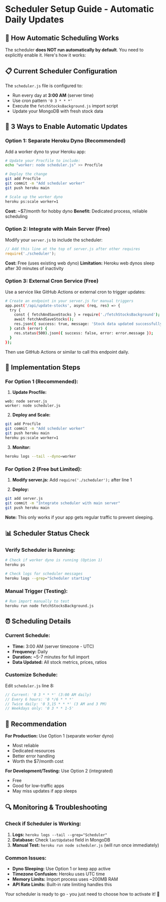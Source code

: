 # Scheduler Setup Guide - Automatic Daily Updates

## 🤔 How Automatic Scheduling Works

The scheduler **does NOT run automatically by default**. You need to explicitly enable it. Here's how it works:

## 📋 Current Scheduler Configuration

The `scheduler.js` file is configured to:
- Run every day at **3:00 AM** (server time)
- Use cron pattern `'0 3 * * *'`
- Execute the `fetchStocksBackground.js` import script
- Update your MongoDB with fresh stock data

## 🚀 3 Ways to Enable Automatic Updates

### Option 1: Separate Heroku Dyno (Recommended)
Add a worker dyno to your Heroku app:

```bash
# Update your Procfile to include:
echo "worker: node scheduler.js" >> Procfile

# Deploy the change
git add Procfile
git commit -m "Add scheduler worker"
git push heroku main

# Scale up the worker dyno
heroku ps:scale worker=1
```

**Cost:** ~$7/month for hobby dyno
**Benefit:** Dedicated process, reliable scheduling

### Option 2: Integrate with Main Server (Free)
Modify your `server.js` to include the scheduler:

```javascript
// Add this line at the top of server.js after other requires
require('./scheduler');
```

**Cost:** Free (uses existing web dyno)
**Limitation:** Heroku web dynos sleep after 30 minutes of inactivity

### Option 3: External Cron Service (Free)
Use a service like GitHub Actions or external cron to trigger updates:

```bash
# Create an endpoint in your server.js for manual triggers
app.post('/api/update-stocks', async (req, res) => {
  try {
    const { fetchAndSaveStocks } = require('./fetchStocksBackground');
    await fetchAndSaveStocks();
    res.json({ success: true, message: 'Stock data updated successfully' });
  } catch (error) {
    res.status(500).json({ success: false, error: error.message });
  }
});
```

Then use GitHub Actions or similar to call this endpoint daily.

## 🔧 Implementation Steps

### For Option 1 (Recommended):

1. **Update Procfile:**
```
web: node server.js
worker: node scheduler.js
```

2. **Deploy and Scale:**
```bash
git add Procfile
git commit -m "Add scheduler worker"
git push heroku main
heroku ps:scale worker=1
```

3. **Monitor:**
```bash
heroku logs --tail --dyno=worker
```

### For Option 2 (Free but Limited):

1. **Modify server.js:**
Add `require('./scheduler');` after line 1

2. **Deploy:**
```bash
git add server.js
git commit -m "Integrate scheduler with main server"
git push heroku main
```

**Note:** This only works if your app gets regular traffic to prevent sleeping.

## 📊 Scheduler Status Check

### Verify Scheduler is Running:
```bash
# Check if worker dyno is running (Option 1)
heroku ps

# Check logs for scheduler messages
heroku logs --grep="Scheduler starting"
```

### Manual Trigger (Testing):
```bash
# Run import manually to test
heroku run node fetchStocksBackground.js
```

## ⏰ Scheduling Details

### Current Schedule:
- **Time:** 3:00 AM (server timezone - UTC)
- **Frequency:** Daily
- **Duration:** ~5-7 minutes for full import
- **Data Updated:** All stock metrics, prices, ratios

### Customize Schedule:
Edit `scheduler.js` line 8:
```javascript
// Current: '0 3 * * *' (3:00 AM daily)
// Every 6 hours: '0 */6 * * *'
// Twice daily: '0 3,15 * * *' (3 AM and 3 PM)
// Weekdays only: '0 3 * * 1-5'
```

## 🎯 Recommendation

**For Production:** Use Option 1 (separate worker dyno)
- Most reliable
- Dedicated resources
- Better error handling
- Worth the $7/month cost

**For Development/Testing:** Use Option 2 (integrated)
- Free
- Good for low-traffic apps
- May miss updates if app sleeps

## 🔍 Monitoring & Troubleshooting

### Check if Scheduler is Working:
1. **Logs:** `heroku logs --tail --grep="Scheduler"`
2. **Database:** Check `lastUpdated` field in MongoDB
3. **Manual Test:** `heroku run node scheduler.js` (will run once immediately)

### Common Issues:
- **Dyno Sleeping:** Use Option 1 or keep app active
- **Timezone Confusion:** Heroku uses UTC time
- **Memory Limits:** Import process uses ~200MB RAM
- **API Rate Limits:** Built-in rate limiting handles this

Your scheduler is ready to go - you just need to choose how to activate it! 🚀

